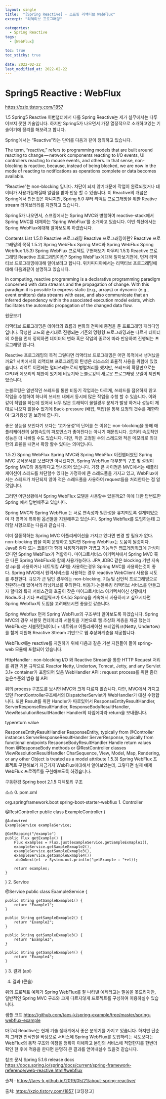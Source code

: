 ```yaml
---
layout: single
title:  "[Spring Reactive] - 스프링 리액티브 WebFlux"
excerpt: "리액티브 프로그래밍"

categories:
  - Spring Reactive
tags:
  - [WebFlux]

toc: true
toc_sticky: true
 
date: 2022-02-22
last_modified_at: 2022-02-22
---
```

# Spring5 Reactive : WebFlux

https://xzio.tistory.com/1857

1.5 Spring5 Reactive
이번챕터에서 다룰 Spring Reactive는 제가 실무에서는 다루어보지 못한 기술입니다. 하지만 Spring5가 나오면서 가장 열정적으로 소개하고있는 기술이기에 정리를 해보려고 합니다.

Spring에서는 “Reactive”라는 단어를 다음과 같이 정의하고 있습니다.

The term, “reactive,” refers to programming models that are built around reacting to change — network components reacting to I/O events, UI controllers reacting to mouse events, and others. In that sense, non-blocking is reactive, because, instead of being blocked, we are now in the mode of reacting to notifications as operations complete or data becomes available.

“Reactive”는 non-blocking 입니다. 차단이 되지 않기때문에 작업이 완료되었거나 데이터가 사용가능해질때 알림을 받아 반응 할 수 있습니다. 이 Reactive의 개념은 Spring에서 만든것은 아니지만, Spring 5.0 부터 리액트 프로그래밍을 위한 Reative stream 라이브러리를 지원하고 있습니다.

Spring5가 나오면서, 스프링에서는 Spring MVC와 병행하여 reactive-stack에서 Spring MVC를 대체하는 ‘Spring WebFlux’를 소개하고 있습니다. 이번 섹션에서는 Spring WebFlux에대해 알아보도록 하겠습니다.

Contents List
1.5.1) Reactive 프로그래밍
Reactive 프로그래밍이란?
Reactive 프로그래밍의 목적
1.5.2) Spring WebFlux
Spring MVC와 Spring WebFlux
Spring Webflux
1.5.3) Spring WebFlux 프로젝트 구현해보기
마무리
1.5.1) Reactive 프로그래밍
Reactive 프로그래밍이란?
Spring WebFlux에대해 알아보기전에, 먼저 리액티브 프로그래밍에대해 알아보려고 합니다. 위키피디아에서는 리액티브 프로그래밍에대해 다음과같이 설명하고 있습니다.

In computing, reactive programming is a declarative programming paradigm concerned with data streams and the propagation of change. With this paradigm it is possible to express static (e.g., arrays) or dynamic (e.g., event emitters) data streams with ease, and also communicate that an inferred dependency within the associated execution model exists, which facilitates the automatic propagation of the changed data flow.

원문보기

리액티브 프로그래밍은 데이터의 흐름과 변화의 전파에 중점을 둔 프로그래밍 패러다임 입니다.
작성한 코드의 순서대로 진행되는 기존의 명령형 프로그래밍과는 다르게 데이터의 흐름을 먼저 정의하면 데이터의 변화 혹은 작업의 종료에 따라 반응하여 진행되는 프로그래밍 입니다.

Reactive 프로그래밍의 목적
그렇다면 리액티브 프로그래밍은 어떤 목적에서 생겨났을까요? 서버에서의 리액티브 프로그래밍의 탄생은 리소스의 효율적 사용을 위함에 있었습니다. 리액트 이전에는 멀티쓰레드로써 병렬처리를 했지만, 쓰레드의 확장만으로는 CPU와 메모리의 제한이 있기에 비동기와 논블로킹의 새로운 프로그래밍 모델이 제안되었습니다.

논블로킹은 일반적인 쓰레드를 통한 비동기 작업과는 다르게, 쓰레드를 점유하지 않고 작업을 수행하여 하나의 쓰레드 내에서 동시에 많은 작업을 수행 할 수 있습니다. 이와 같이 작업을 하는데 있어서 너무 많은 트래픽이 몰릴경우 문제가 발생 하거나 성능이 제대로 나오지 않을수 있기에 Back-pressure (배압, 역압)을 통해 요청의 갯수를 제한하여 ‘고가용성’을 보장해 줍니다.

좋은 성능을 보인다기 보다는 ‘고가용성’의 단어를 쓴 이유는 non-blocking을 통해 애플리케이션의 실행속도의 퍼포먼스가 좋아진다는 아니기 때문입니다. 오히려 속도적인 성능은 더 나빠질 수도 있습니다. 다만, 작은 고정된 수의 스레드와 적은 메모리로 최대한의 효율을 내면서 확장 할수 있다는 의미입니다.

1.5.2) Spring WebFlux
Spring MVC와 Spring WebFlux
이전챕터였던 Spring MVC 공식문서를 보셨다면 아시겠지만, Spring WebFlux 대부분의 구조 및 설정이 Spring MVC와 동일하다고 명시되어 있습니다. 가장 큰 차이점은 MVC에서는 애플리케이션이 스레드를 차단할수 있다는 가정하에 큰 스레드풀을 가지고 있고, WebFlux에서는 스레드가 차단되지 않아 적은 스레드풀을 사용하여 request들을 처리한다는 점 일것입니다.


그러면 어떤상황에서 Spring WebFlux 모델을 사용할수 있을까요? 이에 대한 답변또한 Spring 에서 답변해주고 있습니다.


Spring MVC와 Spring WebFlux 는 서로 연속성과 일관성을 유지되도록 설계되었으며 각 영역에 특화된 옵션들을 지원해주고 있습니다. Spring Webflux를 도입하는데 고려할 사항으로는 다음과 같습니다.

이미 잘동작하는 Spring MVC 어플리케이션을 가지고 있다면 변경 할 필요가 없다.
non-blocking 웹을 이미 운영하고 있다면 Spring WebFlux는 도움이 될것이다.
Java8 람다 또는 코틀린과 함께 사용하기위한 가볍고 기능적인 웹프레임워크에 관심이 있다면 Spring WebFlux가 적합하다.
마이크로서비스 아키텍쳐에서 Spring MVC 혹은 다른 Spring WebFlux와 함께 사용가능하다.
JPA,JDBC 같은 blocking 기반 지속성 api를 사용하거나 네트워킹 API를 사용하는경우 Spring MVC를 사용하는것이 좋다.
Spring MVC에서 원격서비스를 사용하는 경우 reactive WebClient 사용을 시도를 추천한다.
규모가 큰 팀인 경우에는 non-blocking, 기능및 선언적 프로그래밍으로 전환하는데 있어서의 러닝커브를 주의한다.
비동기-논블록킹 리액티브 서비스를 만들고자 할때와 특히 서비스간의 호출이 잦은 마이크로서비스 아키텍쳐이신 상황에서 NodeJS나 기타 프레임워크가 아니라 Spring을 계속해서 사용하시고 싶으시다면 Spring Webflux의 도입을 고려해보시면 좋을것 같습니다.

Spring Webflux
먼저 Spring WebFlux의 구조부터 알아보도록 하겠습니다. Spring MVC의 경우 서블릿 컨테이너와 서블릿을 기반으로 웹 추상화 계층을 제공 했는데 WebFlux는 서블릿컨테이너 + 네트워크 어플리케이션 프레임워크(Netty, Undertow)를 함께 지원해 Reactive Stream 기반으로 웹 추상화계층을 제공합니다.

WebFlux에는 reactive를 지원하기 위해 다음과 같은 기본 지원들이 들이 spring-web 모듈에 포함되어 있습니다.

HttpHandler : non-blocking I/O 와 Reactive Stream을 통한 HTTP Request 처리를 위한 기본 규약으로 Reactor Netty, Undertow, Tomcat, Jetty, and any Servlet 3.1+ container가 포함되어 있음
WebHandler API : request process를 위한 좀더 높은수준의 범용 웹 API

위의 process 구조도를 보시면 MVC와 크게 다르지 않습니다. 다만, MVC에서 가지고 있던 FrontController구조에서의 DispatcherServlet가 WebHandler가 대신 수행합니다. 또한 Result를 위한 Handler가 따로있어서 ResponseEntityResultHandler, ServerResponseResultHandler, ResponseBodyResultHandler, ViewResolutionResultHandler Handler의 타입에따라 return을 보내줍니다.

typereturn value

ResponseEntityResultHandler	ResponseEntity, typically from @Controller instances
ServerResponseResultHandler	ServerResponse, typically from functional endpoints
ResponseBodyResultHandler	Handle return values from @ResponseBody methods or @RestController classes
ViewResolutionResultHandler	CharSequence, View, Model, Map, Rendering, or any other Object is treated as a model attribute
1.5.3) Spring WebFlux 프로젝트 구현해보기
지금가지 WebFlux에대해서 알아보았는데, 그렇다면 실제 예제 WebFlux 프로젝트를 구현해보도록 하겠습니다.

구동환경
Spring boot 2.1.5
디렉토리 구조

소스
0. pom.xml

<dependency>
    <groupId>org.springframework.boot</groupId>
    <artifactId>spring-boot-starter-webflux</artifactId>
</dependency>
1. Controller

@RestController
public class ExampleController {

    @Autowired
    ExampleService exampleService;

    @GetMapping("/example")
    public Flux getExample() {
        Flux examples = Flux.just(exampleService.getSampleExmaple1(),
        exampleService.getSampleExmaple2(),
        exampleService.getSampleExmaple3(),
        exampleService.getSampleExmaple4())
        .doOnNext(el -> System.out.println("getExample : "+el));

        return examples;
    }
}
2. Service

@Service
public class ExampleService {

    public String getSampleExmaple1() {
        return "Example1";
    }

    public String getSampleExmaple2() {
        return "Example2";
    }

    public String getSampleExmaple3() {
        return "Example3";
    }

    public String getSampleExmaple4() {
        return "Example4";
    }
}
3. 결과 (api)


4. 결과 (콘솔)


위의 프로젝트 예제가 Spring WebFlux를 잘 나타낸 예제라고는 말씀을 못드리지만, 일반적인 Spring MVC 구조와 크게 다르지않게 프로젝트를 구성하여 이용하실수 있습니다.

샘플 코드
https://github.com/taes-k/spring-example/tree/master/spring-webflux-example

마무리
Reactive는 현재 기술 생태계에서 좋은 분위기를 가지고 있습니다. 하지만 단순히 그러한 인식만을 바탕으로 서비스에 Spring WebFlux를 도입하려는 시도보다는 WebFlux의 동작 구조와 이점을 정확히 이해하고 본인의 서비스에 적합한지를 한번더 확인 한 후에 적용을 한다면 분명히 큰 결과를 얻어내실수 있을것 같습니다.

참조 문서
Spring 5.1.6 release docs
https://docs.spring.io/spring/docs/current/spring-framework-reference/web-reactive.html#webflux

 

출처 : https://taes-k.github.io/2019/05/21/about-spring-reactive/



출처: https://xzio.tistory.com/1857 [코딩창고]